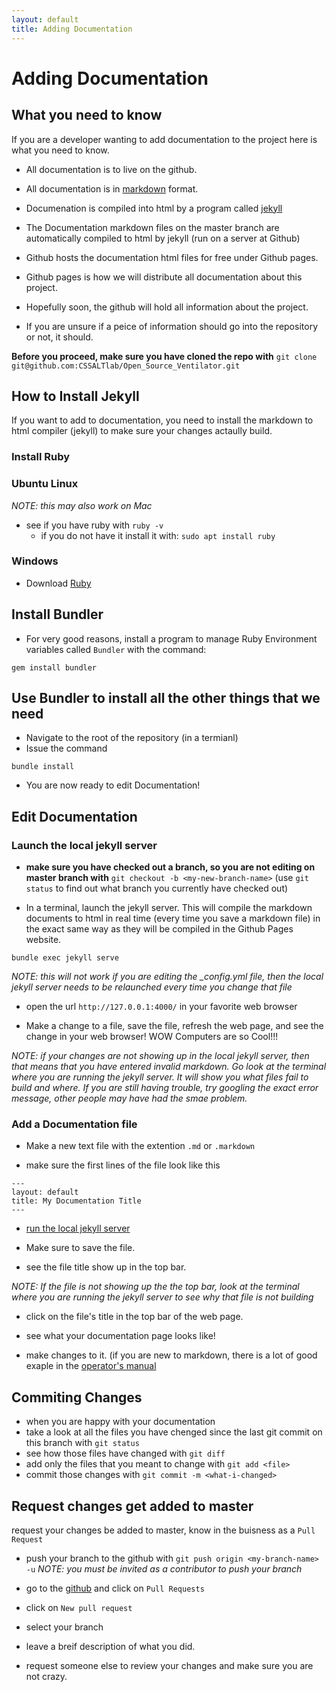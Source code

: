 ```yaml
---
layout: default
title: Adding Documentation
---
```


# Adding Documentation

## What you need to know
If you are a developer wanting to add documentation to the project here is what you need to know.

* All documentation is to live on the github.

* All documentation is in [markdown](https://en.wikipedia.org/wiki/Markdown) format.

* Documenation is compiled into html by a program called [jekyll](https://jekyllrb.com/)

* The Documentation markdown files on the master branch are automatically compiled to html by jekyll (run on a server at Github)

* Github hosts the documentation html files for free under Github pages.

* Github pages is how we will distribute all documentation about this project.

* Hopefully soon, the github will hold all information about the project.

* If you are unsure if a peice of information should go into the repository or not, it should.


**Before you proceed, make sure you have cloned the repo with** `git clone git@github.com:CSSALTlab/Open_Source_Ventilator.git`


## How to Install Jekyll

If you want to add to documentation, you need to install the markdown to html compiler (jekyll) to make sure your changes actaully build.


### Install Ruby

### Ubuntu Linux
*NOTE: this may also work on Mac*
* see if you have ruby with `ruby -v`
  * if you do not have it install it with: `sudo apt install ruby`

### Windows
* Download [Ruby](https://rubyinstaller.org/)


## Install Bundler
 * For very good reasons, install a program to manage Ruby Environment variables called `Bundler` with the command:

`gem install bundler`

## Use Bundler to install all the other things that we need
* Navigate to the root of the repository (in a termianl)
* Issue the command

`bundle install`

* You are now ready to edit Documentation!

## Edit Documentation

### Launch the local jekyll server
* **make sure you have checked out a branch, so you are not editing on master branch with** `git checkout -b <my-new-branch-name>` (use `git status` to find out what branch you currently have checked out)

* In a terminal, launch the jekyll server. This will compile the markdown documents to html in real time (every time you save a markdown file) in the exact same way as they will be compiled in the Github Pages website.

`bundle exec jekyll serve`

*NOTE: this will not work if you are editing the _config.yml file, then the local jekyll server needs to be relaunched every time you change that file*

* open the url `http://127.0.0.1:4000/` in your favorite web browser

* Make a change to a file, save the file, refresh the web page, and see the change in your web browser! WOW Computers are so Cool!!!

*NOTE: if your changes are not showing up in the local jekyll server, then that means that you have entered invalid markdown. Go look at the terminal where you are running the jekyll server. It will show you what files fail to build and where. If you are still having trouble, try googling the exact error message, other people may have had the smae problem.*

### Add a Documentation file

* Make a new text file with the extention `.md` or `.markdown`

* make sure the first lines of the file look like this
```
---
layout: default
title: My Documentation Title
---
```

* [run the local jekyll server](#launch-the-local-jekyll-server)

* Make sure to save the file.

* see the file title show up in the top bar.

*NOTE: If the file is not showing up the the top bar, look at the terminal where you are running the jekyll server to see why that file is not building*

* click on the file's title in the top bar of the web page.

* see what your documentation page looks like!

* make changes to it. (if you are new to markdown, there is a lot of good exaple in the [operator's manual](./OperatorsManual/manual.md)


## Commiting Changes
* when you are happy with your documentation
* take a look at all the files you have chenged since the last git commit on this branch with `git status`
* see how those files have changed with `git diff`
* add only the files that you meant to change with `git add <file>`
* commit those changes with `git commit -m <what-i-changed>`


## Request changes get added to master
request your changes be added to master, know in the buisness as a `Pull Request`

* push your branch to the github with `git push origin <my-branch-name> -u`
*NOTE: you must be invited as a contributor to push your branch*

* go to the [github](https://github.com/CSSALTlab/Open_Source_Ventilator) and click on `Pull Requests`
* click on `New pull request`
* select your branch
* leave a breif description of what you did.
* request someone else to review your changes and make sure you are not crazy.





